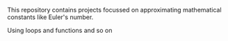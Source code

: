 This repository contains projects focussed on approximating mathematical constants like Euler's number.

Using loops and functions and so on 

